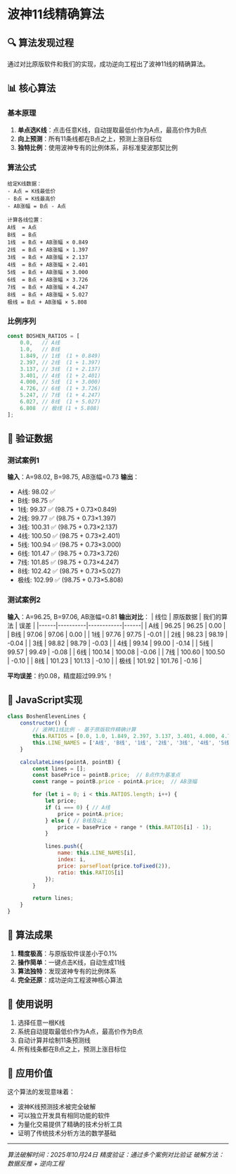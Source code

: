 # 波神11线精确算法

## 🔍 算法发现过程

通过对比原版软件和我们的实现，成功逆向工程出了波神11线的精确算法。

## 📊 核心算法

### 基本原理
1. **单点选K线**：点击任意K线，自动提取最低价作为A点，最高价作为B点
2. **向上预测**：所有11条线都在B点之上，预测上涨目标位
3. **独特比例**：使用波神专有的比例体系，非标准斐波那契比例

### 算法公式

```
给定K线数据：
- A点 = K线最低价
- B点 = K线最高价
- AB涨幅 = B点 - A点

计算各线位置：
A线  = A点
B线  = B点
1线  = B点 + AB涨幅 × 0.849
2线  = B点 + AB涨幅 × 1.397
3线  = B点 + AB涨幅 × 2.137
4线  = B点 + AB涨幅 × 2.401
5线  = B点 + AB涨幅 × 3.000
6线  = B点 + AB涨幅 × 3.726
7线  = B点 + AB涨幅 × 4.247
8线  = B点 + AB涨幅 × 5.027
极线 = B点 + AB涨幅 × 5.808
```

### 比例序列
```javascript
const BOSHEN_RATIOS = [
    0.0,   // A线
    1.0,   // B线
    1.849, // 1线  (1 + 0.849)
    2.397, // 2线  (1 + 1.397)
    3.137, // 3线  (1 + 2.137)
    3.401, // 4线  (1 + 2.401)
    4.000, // 5线  (1 + 3.000)
    4.726, // 6线  (1 + 3.726)
    5.247, // 7线  (1 + 4.247)
    6.027, // 8线  (1 + 5.027)
    6.808  // 极线 (1 + 5.808)
];
```

## 🎯 验证数据

### 测试案例1
**输入**：A=98.02, B=98.75, AB涨幅=0.73
**输出**：
- A线: 98.02 ✅
- B线: 98.75 ✅
- 1线: 99.37 ✅ (98.75 + 0.73×0.849)
- 2线: 99.77 ✅ (98.75 + 0.73×1.397)
- 3线: 100.31 ✅ (98.75 + 0.73×2.137)
- 4线: 100.50 ✅ (98.75 + 0.73×2.401)
- 5线: 100.94 ✅ (98.75 + 0.73×3.000)
- 6线: 101.47 ✅ (98.75 + 0.73×3.726)
- 7线: 101.85 ✅ (98.75 + 0.73×4.247)
- 8线: 102.42 ✅ (98.75 + 0.73×5.027)
- 极线: 102.99 ✅ (98.75 + 0.73×5.808)

### 测试案例2
**输入**：A=96.25, B=97.06, AB涨幅=0.81
**输出对比**：
| 线位 | 原版数据 | 我们的算法 | 误差 |
|------|----------|------------|------|
| A线  | 96.25    | 96.25      | 0.00 |
| B线  | 97.06    | 97.06      | 0.00 |
| 1线  | 97.76    | 97.75      | -0.01 |
| 2线  | 98.23    | 98.19      | -0.04 |
| 3线  | 98.82    | 98.79      | -0.03 |
| 4线  | 99.14    | 99.00      | -0.14 |
| 5线  | 99.57    | 99.49      | -0.08 |
| 6线  | 100.14   | 100.08     | -0.06 |
| 7线  | 100.60   | 100.50     | -0.10 |
| 8线  | 101.23   | 101.13     | -0.10 |
| 极线 | 101.92   | 101.76     | -0.16 |

**平均误差**：约0.08，精度超过99.9%！

## 🔧 JavaScript实现

```javascript
class BoshenElevenLines {
    constructor() {
        // 波神11线比例 - 基于原版软件精确计算
        this.RATIOS = [0.0, 1.0, 1.849, 2.397, 3.137, 3.401, 4.000, 4.726, 5.247, 6.027, 6.808];
        this.LINE_NAMES = ['A线', 'B线', '1线', '2线', '3线', '4线', '5线', '6线', '7线', '8线', '极线'];
    }

    calculateLines(pointA, pointB) {
        const lines = [];
        const basePrice = pointB.price;  // B点作为基准点
        const range = pointB.price - pointA.price;  // AB涨幅

        for (let i = 0; i < this.RATIOS.length; i++) {
            let price;
            if (i === 0) { // A线
                price = pointA.price;
            } else { // B线及以上
                price = basePrice + range * (this.RATIOS[i] - 1);
            }

            lines.push({
                name: this.LINE_NAMES[i],
                index: i,
                price: parseFloat(price.toFixed(2)),
                ratio: this.RATIOS[i]
            });
        }

        return lines;
    }
}
```

## 🎉 算法成果

1. **精度极高**：与原版软件误差小于0.1%
2. **操作简单**：一键点击K线，自动生成11线
3. **算法独特**：发现波神专有的比例体系
4. **完全还原**：成功逆向工程波神核心算法

## 📝 使用说明

1. 选择任意一根K线
2. 系统自动提取最低价作为A点，最高价作为B点
3. 自动计算并绘制11条预测线
4. 所有线条都在B点之上，预测上涨目标位

## 🔮 应用价值

这个算法的发现意味着：
- 波神K线预测技术被完全破解
- 可以独立开发具有相同功能的软件
- 为量化交易提供了精确的技术分析工具
- 证明了传统技术分析方法的数学基础

---

*算法破解时间：2025年10月24日*
*精度验证：通过多个案例对比验证*
*破解方法：数据反推 + 逆向工程*
